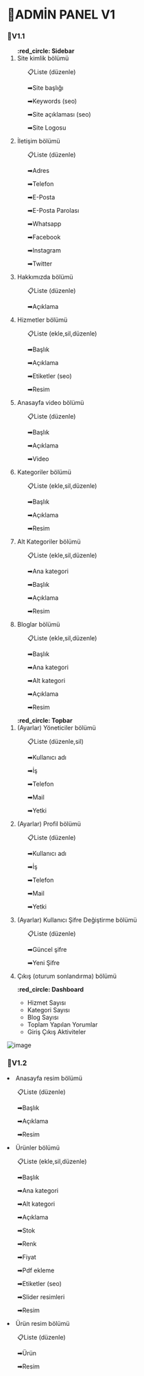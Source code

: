 <link href="https://fonts.googleapis.com/css2?family=Material+Icons" rel="stylesheet">

<link href="https://fonts.googleapis.com/css2?family=Material+Symbols" rel="stylesheet">
<link href="https://fonts.googleapis.com/css2?family=Material+Icons" rel="stylesheet">

<link href="https://fonts.googleapis.com/css2?family=Material+Symbols" rel="stylesheet">
<h1>📌ADMİN PANEL V1</h1>
<H3>🔗V1.1</H3>
<ol>
    <b>:red_circle: Sidebar</b>
    <li>Site kimlik bölümü
        <ul>
            <li style="list-style-type: none;">
                <p>📋Liste (düzenle)</p>
                <p>➡Site başlığı</p>
                <p>➡Keywords (seo)</p>
                <p>➡Site açıklaması (seo)</p>
                <p>➡Site Logosu</p>
            </li>
        </ul>
    </li>
    <li>İletişim bölümü
        <ul>
            <li style="list-style-type: none;">
                <p>📋Liste (düzenle)</p>
                <p>➡Adres</p>
                <p>➡Telefon</p>
                <p>➡E-Posta</p>
                <p>➡E-Posta Parolası</p>
                <p>➡Whatsapp</p>
                <p>➡Facebook</p>
                <p>➡Instagram</p>
                <p>➡Twitter</p>
            </li>
        </ul>
    </li>
    <li>Hakkımızda bölümü
        <ul>
            <li style="list-style-type: none;">
                <p>📋Liste (düzenle)</p>
                <p>➡Açıklama</p>
            </li>
        </ul>
    </li>
    <li>Hizmetler bölümü
        <ul>
            <li style="list-style-type: none;">
                <p>📋Liste (ekle,sil,düzenle)</p>
                <p>➡Başlık</p>
                <p>➡Açıklama</p>
                <p>➡Etiketler (seo)</p>
                <p>➡Resim</p>
            </li>
        </ul>
    </li>
    <li>Anasayfa video bölümü
        <ul>
            <li style="list-style-type: none;">
                <p>📋Liste (düzenle)</p>
                <p>➡Başlık</p>
                <p>➡Açıklama</p>
                <p>➡Video</p>
            </li>
        </ul>
    </li>
    <li>Kategoriler bölümü
        <ul>
            <li style="list-style-type: none;">
                <p>📋Liste (ekle,sil,düzenle)</p>
                <p>➡Başlık</p>
                <p>➡Açıklama</p>
                <p>➡Resim</p>
            </li>
        </ul>
    </li>
    <li>Alt Kategoriler bölümü
        <ul>
            <li style="list-style-type: none;">
                <p>📋Liste (ekle,sil,düzenle)</p>
                <p>➡Ana kategori</p>
                <p>➡Başlık</p>
                <p>➡Açıklama</p>
                <p>➡Resim</p>
            </li>
        </ul>
    </li>
    <li>Bloglar bölümü
        <ul>
            <li style="list-style-type: none;">
                <p>📋Liste (ekle,sil,düzenle)</p>
                <p>➡Başlık</p>
                <p>➡Ana kategori</p>
                <p>➡Alt kategori</p>
                <p>➡Açıklama</p>
                <p>➡Resim</p>
            </li>
        </ul>
    </li>
</ol>

<ol>
    <b>:red_circle: Topbar</b>
    <li>(Ayarlar) Yöneticiler bölümü
        <ul>
            <li style="list-style-type: none;">
                <p>📋Liste (düzenle,sil)</p>
                <p>➡Kullanıcı adı</p>
                <p>➡İş</p>
                <p>➡Telefon</p>
                <p>➡Mail</p>
                <p>➡Yetki</p>
            </li>
        </ul>
    </li>
    <li>(Ayarlar) Profil bölümü
        <ul>
            <li style="list-style-type: none;">
                <p>📋Liste (düzenle)</p>
                <p>➡Kullanıcı adı</p>
                <p>➡İş</p>
                <p>➡Telefon</p>
                <p>➡Mail</p>
                <p>➡Yetki</p>
            </li>
        </ul>
    </li>
    <li>(Ayarlar) Kullanıcı Şifre Değiştirme bölümü
        <ul>
            <li style="list-style-type: none;">
                <p>📋Liste (düzenle)</p>
                <p>➡Güncel şifre</p>
                <p>➡Yeni Şifre</p>
            </li>
        </ul>
    </li>
    <li>Çıkış (oturum sonlandırma) bölümü
    </li>
</ol>

<ol>
    <b>:red_circle: Dashboard</b>
    <ul>
        <li>Hizmet Sayısı</li>
        <li>Kategori Sayısı</li>
        <li>Blog Sayısı</li>
        <li>Toplam Yapılan Yorumlar</li>
        <li>Giriş Çıkış Aktiviteler</li>
    </ul>
</ol>

![image](https://user-images.githubusercontent.com/77548161/182669198-6d4afb09-9b94-429d-b91d-46ef80cc3396.png)

<H3>🔗V1.2</H3>
<li>Anasayfa resim bölümü
    <ul>
        <li style="list-style-type: none;">
            <p>📋Liste (düzenle)</p>
            <p>➡Başlık</p>
            <p>➡Açıklama</p>
            <p>➡Resim</p>
        </li>
    </ul>
</li>

<li>Ürünler bölümü
    <ul>
        <li style="list-style-type: none;">
            <p>📋Liste (ekle,sil,düzenle)</p>
            <p>➡Başlık</p>
            <p>➡Ana kategori</p>
            <p>➡Alt kategori</p>
            <p>➡Açıklama</p>
            <p>➡Stok</p>
            <p>➡Renk</p>
            <p>➡Fiyat</p>
            <p>➡Pdf ekleme</p>
            <p>➡Etiketler (seo)</p>
            <p>➡Slider resimleri</p>
            <p>➡Resim</p>
        </li>
    </ul>
</li>

<li>Ürün resim bölümü
    <ul>
        <li style="list-style-type: none;">
            <p>📋Liste (düzenle)</p>
            <p>➡Ürün</p>
            <p>➡Resim</p>
        </li>
    </ul>
</li>
</ol>

